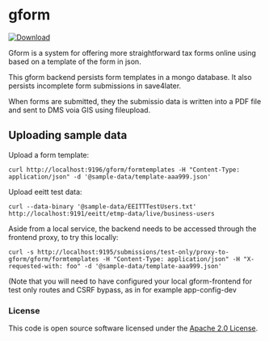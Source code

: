 
# gform

[ ![Download](https://api.bintray.com/packages/hmrc/releases/gform/images/download.svg) ](https://bintray.com/hmrc/releases/gform/_latestVersion)

Gform is a system for offering more straightforward tax forms online using based on a template of the form in json.
 
This gform backend persists form templates in a mongo database.  It also persists incomplete form submissions in save4later.
   
When forms are submitted, they the submissio data is written into a PDF file and sent to DMS voia GIS using fileupload.
 
## Uploading sample data

Upload a form template:

    curl http://localhost:9196/gform/formtemplates -H "Content-Type: application/json" -d '@sample-data/template-aaa999.json'

Upload eeitt test data: 
    
    curl --data-binary '@sample-data/EEITTTestUsers.txt' http://localhost:9191/eeitt/etmp-data/live/business-users
        
Aside from a local service, the backend needs to be accessed through the frontend proxy, to try this locally:

    curl -s http://localhost:9195/submissions/test-only/proxy-to-gform/gform/formtemplates -H "Content-Type: application/json" -H "X-requested-with: foo" -d '@sample-data/template-aaa999.json'
    
(Note that you will need to have configured your local gform-frontend for test only routes and CSRF bypass, as in for example app-config-dev

### License

This code is open source software licensed under the [Apache 2.0 License]("http://www.apache.org/licenses/LICENSE-2.0.html").
  
